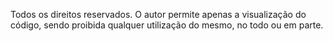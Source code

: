 Todos os direitos reservados. O autor permite apenas a visualização do código, sendo proibida qualquer utilização do mesmo, no todo ou em parte.

